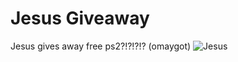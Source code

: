 # Jesus Giveaway

Jesus gives away free ps2?!?!?!?
(omaygot)
![Jesus](https://github.com/Mishimam/jesus-giveaway/assets/111745275/add5bbca-bf94-4438-9a0b-8a0ed7b771ed)
